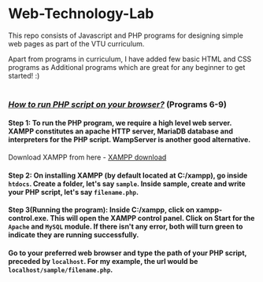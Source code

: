 # Web-Technology-Lab
This repo consists of Javascript and PHP programs for designing simple web pages as part of the VTU curriculum.

Apart from programs in curriculum, I have added few basic HTML and CSS programs as Additional programs which are great for any beginner to get started! :) <br/> <br/>

### <ins>***How to run PHP script on your browser?***</ins> (Programs 6-9)

#### Step 1: To run the PHP program, we require a high level web server. XAMPP constitutes an apache HTTP server, MariaDB database and interpreters for the PHP script. WampServer is another good alternative.  
Download XAMPP from here - [XAMPP download](https://www.apachefriends.org/download.html)

#### Step 2: On installing XAMPP (by default located at C:/xampp), go inside `htdocs`. Create a folder, let's say `sample`. Inside sample, create and write your PHP script, let's say `filename.php`.

#### Step 3(Running the program): Inside C:/xampp, click on xampp-control.exe. This will open the XAMPP control panel. Click on Start for the `Apache` and `MySQL` module. If there isn't any error, both will turn green to indicate they are running successfully.
#### Go to your preferred web browser and type the path of your PHP script, preceded by `localhost`. For my example, the url would be `localhost/sample/filename.php`.
